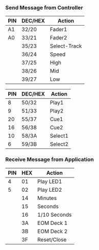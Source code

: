 ### Send Message from Controller

| PIN | DEC/HEX | Action |
| --- | --------|------- |
| A1  | 32/20  | Fader1 |
| A0  | 33/21  | Fader2 |
|     | 35/23  | Select-Track |
|     | 36/24  | Speed  |
|     | 37/25  | High   |
|     | 38/26  | Mid    |
|     | 39/27  | Low    |

| PIN | DEC/HEX | Action |
| --- | --------|------- |
| 8   | 50/32  | Play1 |
| 9   | 51/33  | Play2 |
| 20  | 55/37  | Cue1 |
| 16  | 56/38  | Cue2 |
| 10  | 58/3A  | Select1 |
| 6   | 59/3B  | Select2 |

### Receive Message from Application

| PIN | HEX | Action    |
| --- | ----|---------- |
| 4   | 01  | Play LED1 |
| 5   | 02  | Play LED2 |
|     | 14  | Minutes   |
|     | 15  | Seconds   |
|     | 16  | 1/10 Seconds
|     | 3A  | EOM Deck 1
|     | 3B  | EOM Deck 2
|     | 3F  | Reset/Close